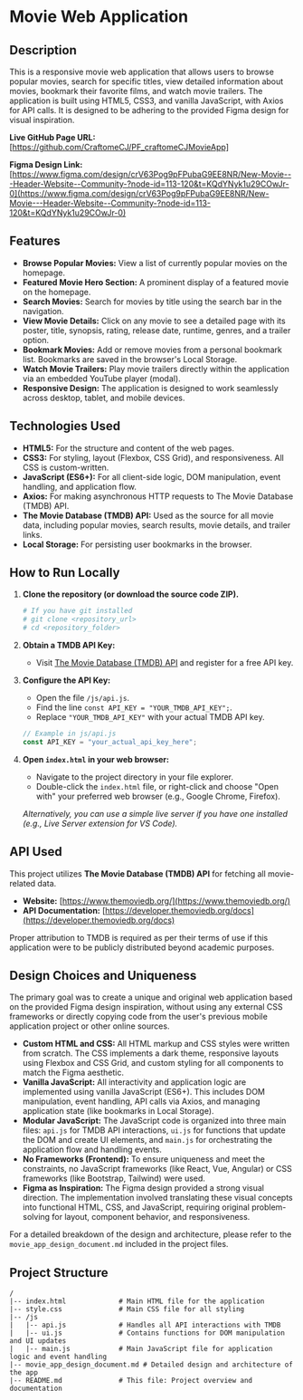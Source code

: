 # Movie Web Application

## Description

This is a responsive movie web application that allows users to browse popular movies, search for specific titles, view detailed information about movies, bookmark their favorite films, and watch movie trailers. The application is built using HTML5, CSS3, and vanilla JavaScript, with Axios for API calls. It is designed to be adhering to the provided Figma design for visual inspiration.

**Live GitHub Page URL:** [https://github.com/CraftomeCJ/PF_craftomeCJMovieApp]

**Figma Design Link:** [https://www.figma.com/design/crV63Pog9pFPubaG9EE8NR/New-Movie---Header-Website--Community-?node-id=113-120&t=KQdYNyk1u29COwJr-0](https://www.figma.com/design/crV63Pog9pFPubaG9EE8NR/New-Movie---Header-Website--Community-?node-id=113-120&t=KQdYNyk1u29COwJr-0)

## Features

*   **Browse Popular Movies:** View a list of currently popular movies on the homepage.
*   **Featured Movie Hero Section:** A prominent display of a featured movie on the homepage.
*   **Search Movies:** Search for movies by title using the search bar in the navigation.
*   **View Movie Details:** Click on any movie to see a detailed page with its poster, title, synopsis, rating, release date, runtime, genres, and a trailer option.
*   **Bookmark Movies:** Add or remove movies from a personal bookmark list. Bookmarks are saved in the browser's Local Storage.
*   **Watch Movie Trailers:** Play movie trailers directly within the application via an embedded YouTube player (modal).
*   **Responsive Design:** The application is designed to work seamlessly across desktop, tablet, and mobile devices.

## Technologies Used

*   **HTML5:** For the structure and content of the web pages.
*   **CSS3:** For styling, layout (Flexbox, CSS Grid), and responsiveness. All CSS is custom-written.
*   **JavaScript (ES6+):** For all client-side logic, DOM manipulation, event handling, and application flow.
*   **Axios:** For making asynchronous HTTP requests to The Movie Database (TMDB) API.
*   **The Movie Database (TMDB) API:** Used as the source for all movie data, including popular movies, search results, movie details, and trailer links.
*   **Local Storage:** For persisting user bookmarks in the browser.

## How to Run Locally

1.  **Clone the repository (or download the source code ZIP).**
    ```bash
    # If you have git installed
    # git clone <repository_url>
    # cd <repository_folder>
    ```
2.  **Obtain a TMDB API Key:**
    *   Visit [The Movie Database (TMDB) API](https://www.themoviedb.org/documentation/api) and register for a free API key.
3.  **Configure the API Key:**
    *   Open the file `/js/api.js`.
    *   Find the line `const API_KEY = "YOUR_TMDB_API_KEY";`.
    *   Replace `"YOUR_TMDB_API_KEY"` with your actual TMDB API key.
    ```javascript
    // Example in js/api.js
    const API_KEY = "your_actual_api_key_here"; 
    ```
4.  **Open `index.html` in your web browser:**
    *   Navigate to the project directory in your file explorer.
    *   Double-click the `index.html` file, or right-click and choose "Open with" your preferred web browser (e.g., Google Chrome, Firefox).

    *Alternatively, you can use a simple live server if you have one installed (e.g., Live Server extension for VS Code).*

## API Used

This project utilizes **The Movie Database (TMDB) API** for fetching all movie-related data.
*   **Website:** [https://www.themoviedb.org/](https://www.themoviedb.org/)
*   **API Documentation:** [https://developer.themoviedb.org/docs](https://developer.themoviedb.org/docs)

Proper attribution to TMDB is required as per their terms of use if this application were to be publicly distributed beyond academic purposes.

## Design Choices and Uniqueness

The primary goal was to create a unique and original web application based on the provided Figma design inspiration, without using any external CSS frameworks or directly copying code from the user's previous mobile application project or other online sources.

*   **Custom HTML and CSS:** All HTML markup and CSS styles were written from scratch. The CSS implements a dark theme, responsive layouts using Flexbox and CSS Grid, and custom styling for all components to match the Figma aesthetic.
*   **Vanilla JavaScript:** All interactivity and application logic are implemented using vanilla JavaScript (ES6+). This includes DOM manipulation, event handling, API calls via Axios, and managing application state (like bookmarks in Local Storage).
*   **Modular JavaScript:** The JavaScript code is organized into three main files: `api.js` for TMDB API interactions, `ui.js` for functions that update the DOM and create UI elements, and `main.js` for orchestrating the application flow and handling events.
*   **No Frameworks (Frontend):** To ensure uniqueness and meet the constraints, no JavaScript frameworks (like React, Vue, Angular) or CSS frameworks (like Bootstrap, Tailwind) were used.
*   **Figma as Inspiration:** The Figma design provided a strong visual direction. The implementation involved translating these visual concepts into functional HTML, CSS, and JavaScript, requiring original problem-solving for layout, component behavior, and responsiveness.

For a detailed breakdown of the design and architecture, please refer to the `movie_app_design_document.md` included in the project files.

## Project Structure

```
/
|-- index.html             # Main HTML file for the application
|-- style.css              # Main CSS file for all styling
|-- /js
|   |-- api.js             # Handles all API interactions with TMDB
|   |-- ui.js              # Contains functions for DOM manipulation and UI updates
|   |-- main.js            # Main JavaScript file for application logic and event handling
|-- movie_app_design_document.md # Detailed design and architecture of the app
|-- README.md              # This file: Project overview and documentation
```
